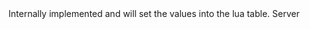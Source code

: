 <function name="__newindex" parent="CPhysCollide" type="classfunc">
	<description>
		Internally implemented and will set the values into the lua table.
	</description>
	<realm>Server</realm>
	<args>
		<arg name="key" type="string"></arg>
		<arg name="value" type="any"></arg>
	</args>
	<rets>
	</rets>
</function>